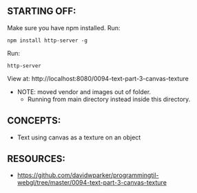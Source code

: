 ## STARTING OFF:

Make sure you have npm installed.
Run:
```
npm install http-server -g
```

Run:
```
http-server
```

View at: http://localhost:8080/0094-text-part-3-canvas-texture

* NOTE: moved vendor and images out of folder.
  * Running from main directory instead inside this directory.

## CONCEPTS:

* Text using canvas as a texture on an object

## RESOURCES:

* https://github.com/davidwparker/programmingtil-webgl/tree/master/0094-text-part-3-canvas-texture
